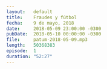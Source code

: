 ```yaml
---
layout:   default
title:    Fraudes y fútbol
fecha:    9 de mayo, 2018
date:     2018-05-09 23:00:00 -0300
pubDate:  2018-05-10 00:00:00 -0300
file:     patum-2018-05-09.mp3
length:   50368383
episode:  1
duration: "52:27"
---
```

